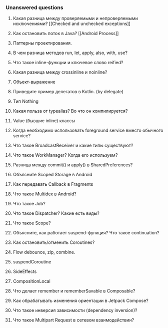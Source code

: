 ### Unanswered questions

1. Какая разница между проверяемыми и непроверяемыми исключениями?
   [[Checked and unchecked exceptions]]

3. Как остановить поток в Java?
   [[Android Process]]

5. Паттерны проектирования.

6. В чем разница методов run, let, apply, also, with, use?

7. Что такое inline-функции и ключевое слово reified?

8. Какая разница между crossinline и noinline?

9. Объект-выражение

10. Приведите пример делегатов в Kotlin. (by delegate)

11. Тип Nothing

12. Какая польза от typealias? Во что он компилируется?

13. Value (бывшие inline) классы

14. Когда необходимо использовать foreground service вместо обычного service?

15. Что такое BroadcastReceiver и какие типы существуют?

16. Что такое WorkManager? Когда его используем?

17. Разница между commit() и apply() в SharedPreferences?

18. Объясните Scoped Storage в Android

19. Как передавать Callback в Fragments

20. Что такое Multidex в Android?

21. Что такое Job?

22. Что такое Dispatcher? Какие есть виды?

23. Что такое Scope?

24. Объясните, как работает suspend-функция? Что такое continuation?

25. Как остановить/отменить Coroutines?

26. Flow debounce, zip, combine.

27. suspendCoroutine

28. SideEffects

29. CompositionLocal

30. Что делает remember и rememberSavable в Composable?

31. Как обрабатывать изменения ориентации в Jetpack Compose?

32. Что такое инверсия зависимости (dependency inversion)?

33. Что такое Multipart Request в сетевом взаимодействии?